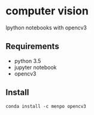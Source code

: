 # computer vision
Ipython notebooks with opencv3

## Requirements
* python 3.5
* jupyter notebook
* opencv3

## Install

	conda install -c menpo opencv3
